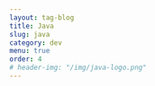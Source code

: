 ```yaml
---
layout: tag-blog
title: Java
slug: java
category: dev
menu: true
order: 4
# header-img: "/img/java-logo.png"
---
```

